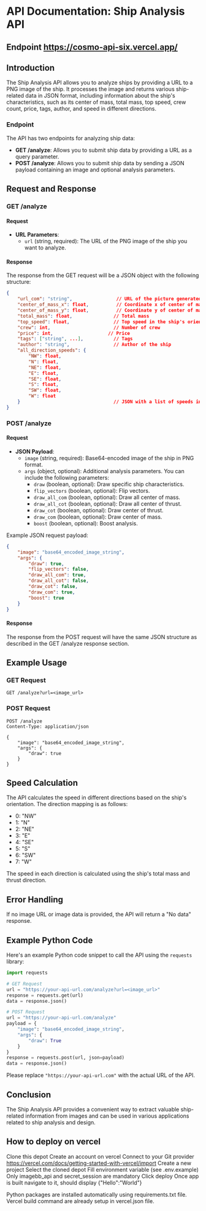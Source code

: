 # API Documentation: Ship Analysis API

## Endpoint https://cosmo-api-six.vercel.app/

## Introduction

The Ship Analysis API allows you to analyze ships by providing a URL to a PNG image of the ship. It processes the image and returns various ship-related data in JSON format, including information about the ship's characteristics, such as its center of mass, total mass, top speed, crew count, price, tags, author, and speed in different directions.

### Endpoint

The API has two endpoints for analyzing ship data:

- **GET /analyze**: Allows you to submit ship data by providing a URL as a query parameter.
- **POST /analyze**: Allows you to submit ship data by sending a JSON payload containing an image and optional analysis parameters.

## Request and Response

### GET /analyze

#### Request

- **URL Parameters**:
  - `url` (string, required): The URL of the PNG image of the ship you want to analyze.

#### Response

The response from the GET request will be a JSON object with the following structure:

```json
{
    "url_com": "string",                // URL of the picture generated
    "center_of_mass_x": float,          // Coordinate x of center of mass
    "center_of_mass_y": float,          // Coordinate y of center of mass
    "total_mass": float,               // Total mass
    "top_speed": float,                // Top speed in the ship's orientation
    "crew": int,                       // Number of crew
    "price": int,                    // Price
    "tags": ["string", ...],           // Tags
    "author": "string",                // Author of the ship
    "all_direction_speeds": {
        "NW": float,
        "N": float,
        "NE": float,
        "E": float,
        "SE": float,
        "S": float,
        "SW": float,
        "W": float
    }                                  // JSON with a list of speeds in all directions
}
```

### POST /analyze

#### Request

- **JSON Payload**:
  - `image` (string, required): Base64-encoded image of the ship in PNG format.
  - `args` (object, optional): Additional analysis parameters. You can include the following parameters:
    - `draw` (boolean, optional): Draw specific ship characteristics.
    - `flip_vectors` (boolean, optional): Flip vectors.
    - `draw_all_com` (boolean, optional): Draw all center of mass.
    - `draw_all_cot` (boolean, optional): Draw all center of thrust.
    - `draw_cot` (boolean, optional): Draw center of thrust.
    - `draw_com` (boolean, optional): Draw center of mass.
    - `boost` (boolean, optional): Boost analysis.

Example JSON request payload:

```json
{
    "image": "base64_encoded_image_string",
    "args": {
        "draw": true,
        "flip_vectors": false,
        "draw_all_com": true,
        "draw_all_cot": false,
        "draw_cot": false,
        "draw_com": true,
        "boost": true
    }
}
```

#### Response

The response from the POST request will have the same JSON structure as described in the GET /analyze response section.

## Example Usage

### GET Request

```http
GET /analyze?url=<image_url>
```

### POST Request

```http
POST /analyze
Content-Type: application/json

{
    "image": "base64_encoded_image_string",
    "args": {
        "draw": true
    }
}
```

## Speed Calculation

The API calculates the speed in different directions based on the ship's orientation. The direction mapping is as follows:

- 0: "NW"
- 1: "N"
- 2: "NE"
- 3: "E"
- 4: "SE"
- 5: "S"
- 6: "SW"
- 7: "W"

The speed in each direction is calculated using the ship's total mass and thrust direction.

## Error Handling

If no image URL or image data is provided, the API will return a "No data" response.

## Example Python Code

Here's an example Python code snippet to call the API using the `requests` library:

```python
import requests

# GET Request
url = "https://your-api-url.com/analyze?url=<image_url>"
response = requests.get(url)
data = response.json()

# POST Request
url = "https://your-api-url.com/analyze"
payload = {
    "image": "base64_encoded_image_string",
    "args": {
        "draw": True
    }
}
response = requests.post(url, json=payload)
data = response.json()
```

Please replace `"https://your-api-url.com"` with the actual URL of the API.

## Conclusion

The Ship Analysis API provides a convenient way to extract valuable ship-related information from images and can be used in various applications related to ship analysis and design.


## How to deploy on vercel
Clone this depot
Create an account on vercel
Connect to your Git provider
https://vercel.com/docs/getting-started-with-vercel/import
Create a new project
Select the cloned depot
Fill environment variable (see .env.example)
Only imagebb_api and secret_session are mandatory
Click deploy
Once app is built navigate to it, should display {"Hello":"World"}

Python packages are installed automatically using requirements.txt file.
Vercel build command are already setup in vercel.json file.